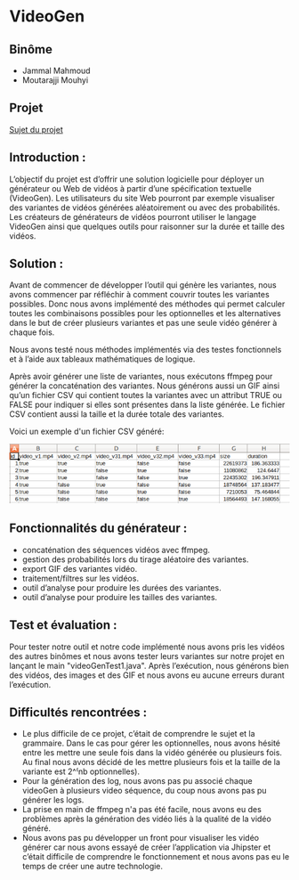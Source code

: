 # VideoGen

## Binôme 

* Jammal Mahmoud
* Moutarajji Mouhyi


## Projet

[Sujet du projet](https://docs.google.com/document/d/1_PBrBHf9irX9g8LcRIlRNAVC08lXCZNp3w8dWrpFIPg/edit#)

## Introduction :

L’objectif du projet est d’offrir une solution logicielle pour déployer un générateur ou
Web de vidéos à partir d’une spécification textuelle (VideoGen). Les utilisateurs
du site Web pourront par exemple visualiser des variantes de vidéos générées aléatoirement ou
avec des probabilités. Les créateurs de générateurs de vidéos pourront utiliser le langage
VideoGen ainsi que quelques outils pour raisonner sur la durée et taille des vidéos.

## Solution : 

Avant de commencer de développer l’outil qui génère les variantes, nous avons commencer par réfléchir à comment couvrir toutes les variantes possibles. Donc nous avons implémenté des méthodes qui permet calculer toutes les combinaisons possibles pour les optionnelles et les alternatives dans le but de créer plusieurs variantes et pas une seule vidéo générer à chaque fois. 

Nous avons testé nous méthodes implémentés via des testes fonctionnels et à l’aide aux tableaux mathématiques de logique. 

Après avoir générer une liste de variantes, nous exécutons ffmpeg pour  générer la concaténation des variantes. Nous générons aussi un GIF ainsi qu’un fichier CSV qui contient toutes la variantes avec un attribut TRUE ou FALSE pour indiquer si elles sont présentes dans la liste générée. Le fichier CSV contient aussi la taille et la durée totale des variantes. 


Voici un exemple d'un fichier CSV généré: 

![GitHub Logo](/screenCSV_File_IDM.png)

## Fonctionnalités du générateur : 
  * concaténation des séquences vidéos avec ffmpeg. 
  * gestion des probabilités lors du tirage aléatoire des variantes. 
  * export GIF des variantes vidéo.
  * traitement/filtres sur les vidéos.
  * outil d’analyse pour produire les durées des variantes.
  * outil d’analyse pour produire les tailles des variantes.
  
 ## Test et évaluation : 
 
  Pour tester notre outil et notre code implémenté nous avons pris les vidéos des autres binômes et nous avons tester leurs variantes sur notre projet en lançant le main "videoGenTest1.java". Après l’exécution, nous générons bien des vidéos, des images et des GIF et nous avons eu aucune erreurs durant l’exécution. 
 


## Difficultés rencontrées : 
* Le plus difficile de ce projet, c’était de comprendre le sujet et la grammaire. Dans le cas pour gérer les optionnelles, nous avons hésité entre les mettre une seule fois dans la vidéo générée ou plusieurs fois. Au final nous avons décidé de les mettre plusieurs fois et la taille de la variante est 2^⁽nb optionnelles). 
* Pour la génération des log, nous avons pas pu associé chaque videoGen à plusieurs video séquence, du coup nous avons pas pu générer les logs.
* La prise en main de ffmpeg n'a pas été facile, nous avons eu des problèmes après la génération des vidéo liés à la qualité de la vidéo généré. 
* Nous avons pas pu développer un front pour visualiser les vidéo générer car nous avons essayé de créer l’application via Jhipster et c’était difficile de comprendre le fonctionnement et nous avons pas eu le temps de créer une autre technologie. 
